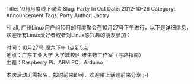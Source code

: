 Title: 10月月度线下聚会
Slug: Party In Oct
Date:  2012-10-26
Category: Announcement
Tags: Party
Author: Jactry

Hi all,
广州Linux用户组10月的月度聚会在10月27号下午进行，以下是详细信息，欢迎所有Linux爱好者或者对Linux感兴趣的朋友参加：  

时间：10月27号 周六下午 1点到5点  
地点：广东工业大学 大学城校区 维生数工作室（寻路指南）  
主题：Raspberry Pi、ARM PC、Arduino  


本次活动无需报名，按时前来即可，欢迎带上话题前来分享 ;-)  
